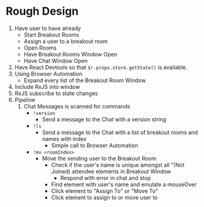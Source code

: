 # Rough Design

1. Have user to have already
    * Start Breakout Rooms
    * Assign a user to a breakout room
    * Open Rooms
    * Have Breakout Rooms Window Open
    * Have Chat Window Open
1. Have React Devtools so that `$r.props.store.getState()` is available.
1. Using Browser Automation
    * Expand every list of the Breakout Room Window
1. Include RxJS into window
1. RxJS subscribe to state changes
1. Pipeline
    1. Chat Messages is scanned for commands
        * `!version`
            - Send a message to the Chat with a version string
        * `!ls`
            - Send a message to the Chat with a list of breakout rooms and names with index
                - Simple call to Browser Automation
        * `!mv <roomIndex>`
            - Move the sending user to the Breakout Room
                - Check if the user's name is unique amongst all "(Not Joined) attendee elements in Breakout Window
                    - Respond with error in chat and stop
                - Find element with user's name and emulate a mouseOver
                - Click element to "Assign To" or "Move To"
                - Click element to assign to or move user to